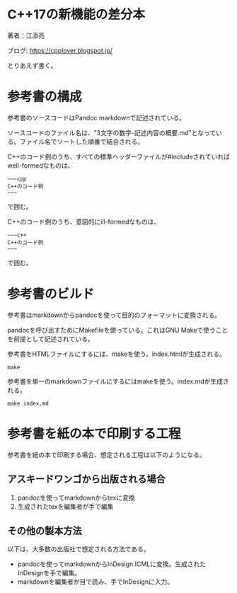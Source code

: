 # C++17の新機能の差分本

著者：江添亮

ブログ: https://cpplover.blogspot.jp/

とりあえず書く。

# 参考書の構成

参考書のソースコードはPandoc markdownで記述されている。

ソースコードのファイル名は、"3文字の数字-記述内容の概要.md"となっている。ファイル名でソートした順番で結合される。

C++のコード例のうち、すべての標準ヘッダーファイルが#includeされていればwell-formedなものは、

~~~~
~~~cpp
C++のコード例
~~~
~~~~

で囲む。

C++のコード例のうち、意図的にill-formedなものは、

~~~~
~~~c++
C++のコード例
~~~
~~~~

で囲む。


# 参考書のビルド

参考書はmarkdownからpandocを使って目的のフォーマットに変換される。

pandocを呼び出すためにMakefileを使っている。これはGNU Makeで使うことを前提として記述されている。

参考書をHTMLファイルにするには、makeを使う。index.htmlが生成される。

~~~
make
~~~

参考書を単一のmarkdownファイルにするにはmakeを使う。index.mdが生成される。

~~~
make index.md
~~~



# 参考書を紙の本で印刷する工程

参考書を紙の本で印刷する場合、想定される工程は以下のようになる。

## アスキードワンゴから出版される場合

1. pandocを使ってmarkdownからtexに変換
1. 生成されたtexを編集者が手で編集

## その他の製本方法

以下は、大多数の出版社で想定される方法である。

+ pandocを使ってmarkdownからInDesign ICMLに変換。生成されたInDesignを手で編集。
+ markdownを編集者が目で読み、手でInDesignに入力。
